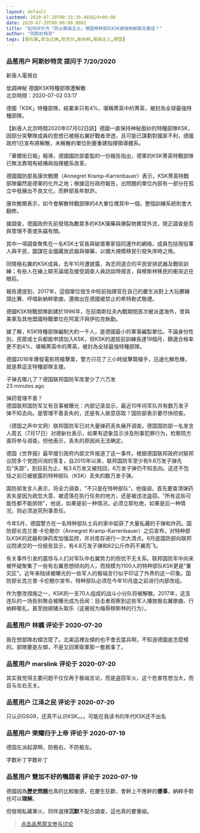 ```yaml
---
layout: default
Lastmod: 2020-07-20T00:33:39.465624+00:00
date: 2020-07-20T00:00:00.000Z
title: "如何评价为「防止极端主义」德国特种部队KSK被强制解散及重组？"
author: "阿斯妙特灵"
tags: [极右翼,政治正确,默克尔,新纳粹,极端主义,德国]
---
```



### 品葱用户 **阿斯妙特灵** 提问于 7/20/2020
    
新唐人電視台  
  
低調神秘 德國KSK特種部隊遭解散  
北京時間：2020-07-02 03:17  
  
德國「KSK」特種部隊，結業率只有4%，堪稱菁英中的菁英，被封為全球最強特種部隊。  
  
  
【新唐人北京時間2020年07月02日訊】德國一直保持神秘面紗的特種部隊KSK，因部分突擊隊成員的思想已被極右翼好戰者滲透，且可能已謀劃對國家不利，德國政府1日宣布將解散，未解散的單位則要重建指揮領導體系。  
  
「華爾街日報」報導，德國國防部委製的一份報告指出，德軍的KSK菁英特戰部隊已無法靠現有結構與指揮體系改革。  
  
德國國防部長康坎鮑爾（Annegret Kramp-Karrenbauer）表示，KSK菁英特戰部隊儼然是德軍的化外之地；根據這份政府報告，出問題的單位內部有一部分在孤立中發展出不良文化，而幹部長年默許。  
  
康坎鮑爾表示，如今會解散特戰部隊的4大單位裡其中一個，整個訓練系統則會大翻修。  
  
據調查，德國政府先前發現為數眾多的KSK彈藥與爆裂物異常外流，現正調查是否與管理不善或失竊有關。  
  
其中一項調查聚焦在一名KSK士官長與破壞專家協同運作的網絡，成員包括現役軍人與平民，圖謀在全國藏放武器與彈藥，以備大規模移民引發失序時之用。  
  
同情極右翼的KSK成員，去年10月遭披露，為志同道合的平民安排武器及戰術訓練；有些人在線上聊天論壇及接受調查人員訪談時揚言，與穆斯林移民的衝突近在眼前。  
  
報告還提到，2017年，這個單位發生中校前指揮官在自己的慶生派對上大玩擲豬頭比賽、哼唱新納粹歌曲，還做出在德國被禁止的希特勒式敬禮。  
  
德國KSK特戰部隊創建於1996年，在前南斯拉夫內戰期間首次被派遣海外，曾與美軍及其他盟國特戰單位在阿富汗與伊拉克執勤。  
  
  
據了解，KSK特種部隊編制大約一千人，是德國最小的軍事編製單位。不論身份性別，民眾或士兵都能申請加入KSK，但KSK的選拔前訓練長達19個月，篩選合格率更不到4%，堪稱菁英中的菁英，被封為全球最強特種部隊。  
  
德國2016年爆發電影院槍擊案，警方只花了三小時就擊斃槍手，迅速化解危機，就是靠這支特種部隊支援。  
  
  
子弹去哪儿了？德国联邦国防军库里少了六万发  
23 minutes ago  
  
弹药管理不善？  
德国联邦国防军又有丑事被曝光：内部记录显示，最近10年间军队共有数万发子弹不知去向。是管理不善丢失的，还是有人故意窃取？国防部表示要尽快彻查。  
  
（德国之声中文网）联邦国防军已对大量弹药丢失展开调查。德国国防部一名发言人周五（7月17日）对德新社表示，如果有迹象显示涉及刑事犯罪行为，检察院方面将参与调查。但他表示，丢失的原因尚无法确定。  
  
德国《世界报》最早援引政府内部文件报道了这一事件。根据德国联邦政府对联邦议院多个党团问询的答复，自2010年以来，联邦国防军至少有9.6万发子弹先后"失踪"，到目前为止，有3.6万发又被找回，6万发子弹仍不知去向。这还不包括之前已被披露的特种部队（KSK）丢失的数万发子弹。  
  
国防部发言人表示，将全力调查，"不只是在特种部队"。他强调，首先要查清弹药丢失是因为疏忽大意、被遗落在执行任务的地方，还是被违法盗窃。"所有这些可能性都不能排除"，他说，如果是前一种情况，必须立即杜绝，如果是后一种情况，则必须追究刑事责任。  
  
今年5月，德国警方在一名特种部队士兵的家中起获了大量私藏的子弹和炸药。国防部长克兰普·卡伦鲍尔（Annegret Kramp-Karrenbauer）之后宣布，对特种部队KSK的武器和弹药库加强监控，并对库存进行一次大清点。6月底国防部向联邦议院递交的一份报告显示，有4.8万发子弹和62公斤炸药不翼而飞。  
  
有关事件引发的震惊与人们对军队中右翼势力的担忧不无关系。联邦国防军中向来被怀疑聚集了一些有右翼思想倾向的人，而规模为1100人的特种部队KSK更是"重灾区"。近年来陆续被曝光的一些军人的极端言行似乎印证了外界的这一印象。国防部长克兰普·卡伦鲍尔宣布，特种部队必须在今年10月底之前进行内部改组。  
  
作为整改措施之一，KSK的一支70人组成的战斗小分队将被解散。2017年，这支连队的一场告别聚会被曝光成为丑闻：目击者观察到这些军人播放极右翼歌曲、行纳粹敬礼，甚至抛掷猪头取乐（这被视为侮辱穆斯林的行为）。
    
                

### 品葱用户 **林嫻** 评论于 2020-07-20
        
我在想部隊右傾怎麼了。北美這裡左傾的也不會去當兵啊，不知道德國是怎麼樣的。部隊要是左傾，不是又回黨衛軍那一套敘事了。
        
                

### 品葱用户 **marslink** 评论于 2020-07-20
        
其实我觉得主要问题不仅仅再于极端言论，而是盗窃军火，这个危害性想当大，而且与左右无关。
        
                

### 品葱用户 **江泽之民** 评论于 2020-07-20
        
只认识GSG9，还真不认识KSK。。。可能在我读书的年代KSK还不出名
        
                

### 品葱用户 **荣耀归于上帝** 评论于 2020-07-19
        
德国左派起源啊，防极右，不防极左。  
  
字数补丁字数补丁
        
                

### 品葱用户 **雙加不好的鴨語者** 评论于 2020-07-19
        
德國因為**歷史問題**也真的比較敏感，在慶生狂歡，會幹上不應幹的**傻事**，納粹手勢也可以**理解**。  
  
但發現私藏軍火，同伴選擇**沉默**不配合調查，這也真的要重組。
        
                





> [点击品葱原文参与讨论](https://pincong.rocks/question/28704)

